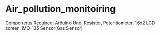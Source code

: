 # Air_pollution_monitoiring
Components Required: Arduino Uno, Resistor, Potentiometer, 16x2 LCD screen, MQ-135 Sensor(Gas Sensor)
